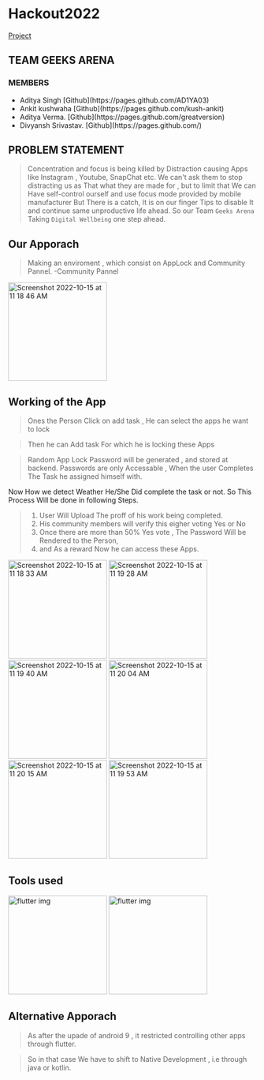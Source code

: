 # Hackout2022
[Project](https://github.com/AD1TYA03/Hackout2022/tree/development-1)
## TEAM GEEKS ARENA 
### MEMBERS
<ul>
<li>Aditya Singh    [Github](https://pages.github.com/AD1YA03)</li>
<li>Ankit kushwaha  [Github](https://pages.github.com/kush-ankit)</li>
<li>Aditya Verma.   [Github](https://pages.github.com/greatversion)</li>
<li>Divyansh Srivastav.    [Github](https://pages.github.com/)</li>
</ul>

## PROBLEM STATEMENT
>Concentration and focus is being killed by Distraction causing Apps like Instagram , Youtube, SnapChat etc.
We can't ask them to stop distracting us as That what they are made for , but to limit that We can Have self-control ourself and use focus mode provided by mobile manufacturer But There is a catch, It is on our finger Tips to disable It and continue same unproductive life ahead. 
So our Team `Geeks Arena` Taking `Digital Wellbeing` one step ahead.

## Our Apporach
>Making an enviroment , which consist on AppLock and Community Pannel.
-Community Pannel
<img width="200" alt="Screenshot 2022-10-15 at 11 18 46 AM" src="https://user-images.githubusercontent.com/90272291/195973091-6428f2bd-4c19-45e0-a431-841c97495983.png">

## Working of the App

>Ones the Person Click on add task , He can select the apps he want to lock

>Then he can Add task For which he is locking these Apps

>Random App Lock Password will be generated , and stored at backend.
>Passwords are only Accessable , When the user Completes The Task he assigned himself with.

Now How we detect Weather He/She Did complete the task or not.
So This Process Will be done in following Steps.
>1. User Will Upload The proff of his work being completed.
>2. His community members will verify this eigher voting Yes or No
>3. Once there are more than 50% Yes vote , The Password Will be Rendered to the Person,
>4. and As a reward Now he can access these Apps.
<div display="inline">
<img width="200" alt="Screenshot 2022-10-15 at 11 18 33 AM" src="https://user-images.githubusercontent.com/90272291/195973106-9bf6ca04-d435-4120-b064-7b5a25cadbfd.png">

<img width="200" alt="Screenshot 2022-10-15 at 11 19 28 AM" src="https://user-images.githubusercontent.com/90272291/195973123-9d64e92e-095c-44dc-9cb3-401e3f7a7fec.png">
<img width="200" alt="Screenshot 2022-10-15 at 11 19 40 AM" src="https://user-images.githubusercontent.com/90272291/195973130-07261de2-5a09-4165-8a59-b400af956b89.png">

<img width="200" alt="Screenshot 2022-10-15 at 11 20 04 AM" src="https://user-images.githubusercontent.com/90272291/195973166-8f3f7382-2402-4915-948e-7034288b0cdb.png">

<img width="200" alt="Screenshot 2022-10-15 at 11 20 15 AM" src="https://user-images.githubusercontent.com/90272291/195973177-bcf108ae-ef5c-428f-b5ef-cc15fd7b9acb.png">
<img width="200" alt="Screenshot 2022-10-15 at 11 19 53 AM" src="https://user-images.githubusercontent.com/90272291/195973159-9175042b-f44b-4d89-a391-b2f097ea7543.png">
</div>

## Tools used
<img width="200" alt="flutter img" src="https://upload.wikimedia.org/wikipedia/commons/1/17/Google-flutter-logo.png">
<img width="200" alt="flutter img" src="https://upload.wikimedia.org/wikipedia/commons/b/bd/Firebase_Logo.png">

## Alternative Apporach
> As after the upade of android 9 , it restricted controlling other apps through flutter.

>So in that case We have to shift to Native Development , i.e through java or kotlin.
